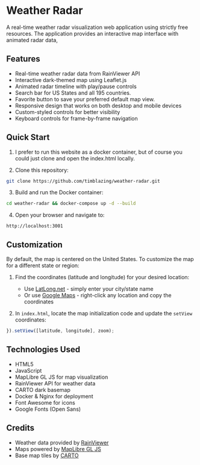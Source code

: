 # Weather Radar

A real-time weather radar visualization web application using strictly free resources. The application provides an interactive map interface with animated radar data,

## Features

- Real-time weather radar data from RainViewer API
- Interactive dark-themed map using Leaflet.js
- Animated radar timeline with play/pause controls
- Search bar for US States and all 195 countries.
- Favorite button to save your preferred default map view.
- Responsive design that works on both desktop and mobile devices
- Custom-styled controls for better visibility
- Keyboard controls for frame-by-frame navigation

## Quick Start

1. I prefer to run this website as a docker container, but of course you could just clone and open the index.html locally.

2. Clone this repository:
```bash
git clone https://github.com/timblazing/weather-radar.git
```

3. Build and run the Docker container:
```bash
cd weather-radar && docker-compose up -d --build
```

4. Open your browser and navigate to:
```
http://localhost:3001
```

## Customization

By default, the map is centered on the United States. To customize the map for a different state or region:

1. Find the coordinates (latitude and longitude) for your desired location:
   - Use [LatLong.net](https://www.latlong.net/) - simply enter your city/state name
   - Or use [Google Maps](https://support.google.com/maps/answer/18539) - right-click any location and copy the coordinates

2. In `index.html`, locate the map initialization code and update the `setView` coordinates:
```javascript
}).setView([latitude, longitude], zoom);
```

## Technologies Used

- HTML5
- JavaScript
- MapLibre GL JS for map visualization
- RainViewer API for weather data
- CARTO dark basemap
- Docker & Nginx for deployment
- Font Awesome for icons
- Google Fonts (Open Sans)

## Credits

- Weather data provided by [RainViewer](https://www.rainviewer.com/)
- Maps powered by [MapLibre GL JS](https://maplibre.org/)
- Base map tiles by [CARTO](https://carto.com/)
